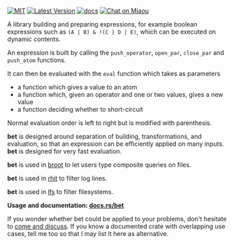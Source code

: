 [![MIT][s2]][l2] [![Latest Version][s1]][l1] [![docs][s3]][l3] [![Chat on Miaou][s4]][l4]

[s1]: https://img.shields.io/crates/v/bet.svg
[l1]: https://crates.io/crates/bet

[s2]: https://img.shields.io/badge/license-MIT-blue.svg
[l2]: LICENSE

[s3]: https://docs.rs/bet/badge.svg
[l3]: https://docs.rs/bet/

[s4]: https://miaou.dystroy.org/static/shields/room.svg
[l4]: https://miaou.dystroy.org/3

A library building and preparing expressions, for example boolean expressions such as `(A | B) & !(C | D | E)`,  which can be executed on dynamic contents.

An expression is built by calling the `push_operator`, `open_par`, `close_par` and `push_atom` functions.

It can then be evaluated with the `eval` function which takes as parameters

* a function which gives a value to an atom
* a function which, given an operator and one or two values, gives a new value
* a function deciding whether to short-circuit

Normal evaluation order is left to right but is modified with parenthesis.

**bet** is designed around separation of building, transformations, and evaluation, so that an expression can be efficiently applied on many inputs. **bet** is designed for very fast evaluation.

**bet** is used in [broot](https://dystroy.org/broot) to let users type composite queries on files.

**bet** is used in [rhit](https://dystroy.org/rhit) to filter log lines.

**bet** is used in [lfs](https://dystroy.org/lfs) to filter filesystems.

**Usage and documentation: [docs.rs/bet](https://docs.rs/bet/)**

If you wonder whether bet could be applied to your problems, don't hesitate to [come and discuss](https://miaou.dystroy.org/3768). If you know a documented crate with overlapping use cases, tell me too so that I may list it here as alternative.
